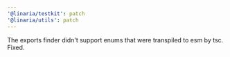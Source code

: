 ```yaml
---
'@linaria/testkit': patch
'@linaria/utils': patch
---
```


The exports finder didn't support enums that were transpiled to esm by tsc. Fixed.
